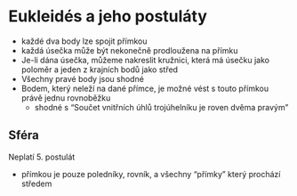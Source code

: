 # Eukleidés a jeho postuláty

- každé dva body lze spojit přímkou
- každá úsečka může být nekonečně prodloužena na přímku
- Je-li dána úsečka, můžeme nakreslit kružnici, která má úsečku jako poloměr a jeden z krajních bodů jako střed
- Všechny pravé body jsou shodné
- Bodem, který neleží na dané přímce, je možné vést s touto přímkou právě jednu rovnoběžku
	- shodné s “Součet vnitřních úhlů trojúhelníku je roven dvěma pravým”

## Sféra
Neplatí 5. postulát
- přímkou je pouze poledníky, rovník, a všechny “přímky” který prochází středem